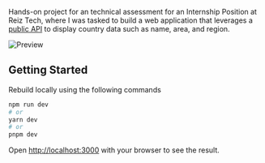 Hands-on project for an technical assessment for an Internship Position at Reiz Tech, where I was tasked to build a web application that leverages a [public API](https://restcountries.com/) to display country data such as name, area, and region.

![Preview](https://user-images.githubusercontent.com/53674742/223819268-6cd1b437-91c6-4221-87ab-c0b219ae1ada.png)

## Getting Started

Rebuild locally using the following commands

```bash
npm run dev
# or
yarn dev
# or
pnpm dev
```

Open [http://localhost:3000](http://localhost:3000) with your browser to see the result.
